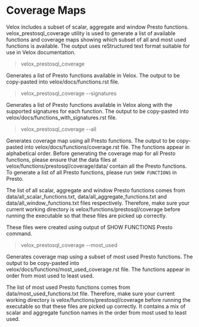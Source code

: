 # Coverage Maps

Velox includes a subset of scalar, aggregate and window Presto functions.
velox_prestosql_coverage utility is used to generate a list of available
functions and coverage maps showing which subset of all and most used functions
is available. The output uses reStructured text format suitable for use in
Velox documentation.

> velox_prestosql_coverage

Generates a list of Presto functions available in Velox. The output
to be copy-pasted into velox/docs/functions.rst file.

> velox_prestosql_coverage --signatures

Generates a list of Presto functions available in Velox along with the supported
signatures for each function. The output to be copy-pasted into 
velox/docs/functions_with_signatures.rst file.

> velox_prestosql_coverage --all

Generates coverage map using all Presto functions. The output to be copy-pasted
into velox/docs/functions/coverage.rst file. The functions appear in alphabetical order.
Before generating the coverage map for all Presto functions, please ensure that the data 
files at velox/functions/prestosql/coverage/data/ contain all the Presto functions. To
generate a list of all Presto functions, please run ```SHOW FUNCTIONS``` in Presto.

The list of all scalar, aggregate and window Presto functions comes from
data/all_scalar_functions.txt, data/all_aggregate_functions.txt and
data/all_window_functions.txt files respectively. Therefore, make sure your
current working directory is velox/functions/prestosql/coverage before running
the executable so that these files are picked up correctly.

These files were created using output of SHOW FUNCTIONS Presto command.

> velox_prestosql_coverage --most_used

Generates coverage map using a subset of most used Presto functions. The output
to be copy-pasted into velox/docs/functions/most_used_coverage.rst file. The functions
appear in order from most used to least used.

The list of most used Presto functions comes from data/most_used_functions.txt file.
Therefore, make sure your current working directory is velox/functions/prestosql/coverage
before running the executable so that these files are picked up correctly. It contains
a mix of scalar and aggregate function names in the order from most used to least used.
